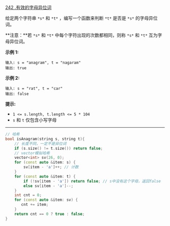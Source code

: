 [242 .有效的字母异位词](https://leetcode.cn/problems/valid-anagram/)

给定两个字符串 `*s*` 和 `*t*` ，编写一个函数来判断 `*t*` 是否是 `*s*` 的字母异位词。

**注意：**若 `*s*` 和 `*t*` 中每个字符出现的次数都相同，则称 `*s*` 和 `*t*` 互为字母异位词。

**示例 1:**

```
输入: s = "anagram", t = "nagaram"
输出: true
```

**示例 2:**

```
输入: s = "rat", t = "car"
输出: false
```



**提示:**

-   `1 <= s.length, t.length <= 5 * 104`
-   `s` 和 `t` 仅包含小写字母



---

```c++
// 哈希
bool isAnagram(string s, string t){
    // 长度不同，一定不是异位词
    if (s.size() != t.size()) return false;
    // vector模拟哈希
    vector<int> sv(26, 0);
    for (const auto &item: s) {
        sv[item - 'a']++; // 计数
    }
    for (const auto &item: t) {
        if (!sv[item - 'a']) return false; // s中没有这个字母，返回false
        else sv[item - 'a']--;
    }
    int cnt = 0;
    for (const auto &item: sv) {
       cnt += item;
    }
    return cnt == 0 ? true : false;
}
```

